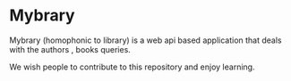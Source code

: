# Mybrary

Mybrary (homophonic to library) is a web api based application that deals with the authors , books queries.

We wish people to contribute to this repository and enjoy learning.
